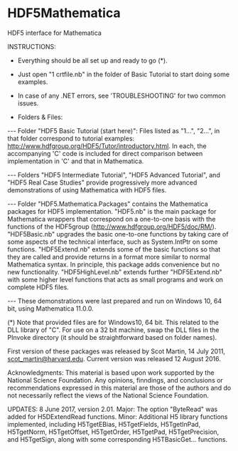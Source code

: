 # HDF5Mathematica
HDF5 interface for Mathematica

INSTRUCTIONS:

- Everything should be all set up and ready to go (*). 

- Just open "1 crtfile.nb" in the folder of Basic Tutorial to start doing some examples.

- In case of any .NET errors, see 'TROUBLESHOOTING' for two common issues.

- Folders & Files:

--- Folder "HDF5 Basic Tutorial (start here)": Files listed as "1...", "2...", in that folder correspond to tutorial examples: http://www.hdfgroup.org/HDF5/Tutor/introductory.html. In each, the accompanying 'C' code is included for direct comparison between implementation in 'C' and that in Mathematica.

--- Folders "HDF5 Intermediate Tutorial", "HDF5 Advanced Tutorial",  and "HDF5 Real Case Studies" provide progressively more advanced demonstrations of using Mathematica with HDF5 files.

--- Folder "HDF5.Mathematica.Packages" contains the Mathematica packages for HDF5 implementation. "HDF5.nb" is the main package for Mathematica wrappers that correspond on a one-to-one basis with the functions of the HDF5group (http://www.hdfgroup.org/HDF5/doc/RM/). "HDF5Basic.nb" upgrades the basic one-to-one functions by taking care of some aspects of the technical interface, such as System.IntPtr on some functions. "HDF5Extend.nb" extends some of the basic functions so that they are called and provide returns in a format more similar to normal Mathematica syntax. In principle, this package adds convenience but no new functionality. "HDF5HighLevel.nb" extends further "HDF5Extend.nb" with some higher level functions that acts as small programs and work on complete HDF5 files. 

--- These demonstrations were last prepared and run on Windows 10, 64 bit, using Mathematica 11.0.0.

(*) Note that provided files are for Windows10, 64 bit. This related to the DLL library of "C". For use on a 32 bit machine, swap the DLL files in the PInvoke directory (it should be straightforward based on folder names).

First version of these packages was released by Scot Martin, 14 July 2011, scot_martin@harvard.edu. Current version was released 12 August 2016.

Acknowledgments: This material is based upon work supported by the National Science Foundation. Any opinions, finndings, and conclusions or recommendations expressed in this material are those of the authors and do not necessarily reflect the views of the National Science Foundation.

UPDATES:
8 June 2017, version 2.01. Major: The option "ByteRead" was added for H5DExtendRead functions. Minor: Additional H5 library functions implemented, including H5TgetEBias, H5TgetFields, H5TgetInPad, H5TgetNorm, H5TgetOffset, H5TgetOrder, H5TgetPad, H5TgetPrecision, and H5TgetSign, along with some corresponding H5TBasicGet... functions.
